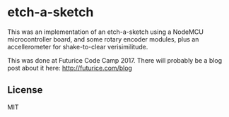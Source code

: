 # etch-a-sketch

This was an implementation of an etch-a-sketch using a NodeMCU microcontroller
board, and some rotary encoder modules, plus an accellerometer for shake-to-clear
verisimilitude.

This was done at Futurice Code Camp 2017. There will probably be a blog post
about it here: http://futurice.com/blog

## License

MIT
